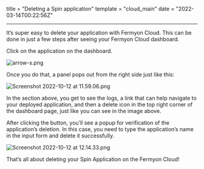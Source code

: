 title = "Deleting a Spin application"
template = "cloud_main"
date = "2022-03-14T00:22:56Z"

---

It’s super easy to delete your application with Fermyon Cloud. This can be done in just a few steps after seeing your Fermyon Cloud dashboard.

Click on the application on the dashboard.

![arrow-s.png](https://i.postimg.cc/W322YGGM/arrow-s.png)

Once you do that, a panel pops out from the right side just like this: 

![Screenshot 2022-10-12 at 11.59.06.png](https://i.postimg.cc/jSPtsgvH/Screenshot-2022-10-12-at-11-59-06.png)

In the section above, you get to see the logs, a link that can help navigate to your deployed application, and then a delete icon in the top right corner of the dashboard page, just like you can see in the image above. 

After clicking the button, you’ll see a popup for verification of the application’s deletion. In this case, you need to type the application’s name in the input form and delete it successfully.

![Screenshot 2022-10-12 at 12.14.33.png](https://i.postimg.cc/h4Q0bX43/Screenshot-2022-10-12-at-12-14-33.png)

That’s all about deleting your Spin Application on the Fermyon Cloud!